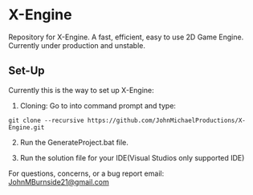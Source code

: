 # X-Engine
Repository for X-Engine. A fast, efficient, easy to use 2D Game Engine. Currently under production and unstable.

## Set-Up
Currently this is the way to set up X-Engine:

1. Cloning: Go to into command prompt and type:
```
git clone --recursive https://github.com/JohnMichaelProductions/X-Engine.git
```

2. Run the GenerateProject.bat file.

3. Run the solution file for your IDE(Visual Studios only supported IDE)


For questions, concerns, or a bug report email: JohnMBurnside21@gmail.com
